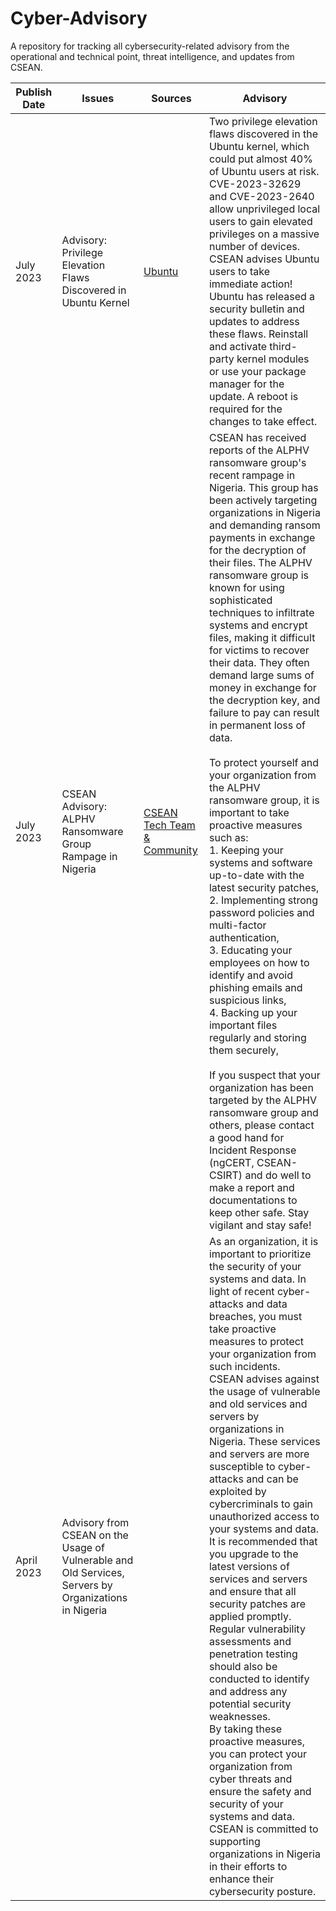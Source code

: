 # Cyber-Advisory
A repository for tracking all cybersecurity-related advisory from the operational and technical point, threat intelligence, and updates from CSEAN.

| Publish Date | Issues | Sources |  Advisory 
|--- | --- | --- | --- 
| July 2023 | Advisory: Privilege Elevation Flaws Discovered in Ubuntu Kernel | [Ubuntu](https://ubuntu.com/security/notices/USN-6250-1)| Two privilege elevation flaws discovered in the Ubuntu kernel, which could put almost 40% of Ubuntu users at risk. CVE-2023-32629 and CVE-2023-2640 allow unprivileged local users to gain elevated privileges on a massive number of devices.<be><br>CSEAN advises Ubuntu users to take immediate action! Ubuntu has released a security bulletin and updates to address these flaws. Reinstall and activate third-party kernel modules or use your package manager for the update. A reboot is required for the changes to take effect.|
| July 2023 | CSEAN Advisory: ALPHV Ransomware Group Rampage in Nigeria | [CSEAN Tech Team & Community]() | CSEAN has received reports of the ALPHV ransomware group's recent rampage in Nigeria. This group has been actively targeting organizations in Nigeria and demanding ransom payments in exchange for the decryption of their files. The ALPHV ransomware group is known for using sophisticated techniques to infiltrate systems and encrypt files, making it difficult for victims to recover their data. They often demand large sums of money in exchange for the decryption key, and failure to pay can result in permanent loss of data.<br><br>To protect yourself and your organization from the ALPHV ransomware group, it is important to take proactive measures such as: <br> 1. Keeping your systems and software up-to-date with the latest security patches, <br> 2. Implementing strong password policies and multi-factor authentication, <br> 3. Educating your employees on how to identify and avoid phishing emails and suspicious links, <br> 4. Backing up your important files regularly and storing them securely, <br><br>If you suspect that your organization has been targeted by the ALPHV ransomware group and others, please contact a good hand for Incident Response (ngCERT, CSEAN-CSIRT) and do well to make a report and documentations to keep other safe. Stay vigilant and stay safe! 
|April 2023 | Advisory from CSEAN on the Usage of Vulnerable and Old Services, Servers by Organizations in Nigeria |  | As an organization, it is important to prioritize the security of your systems and data. In light of recent cyber-attacks and data breaches, you must take proactive measures to protect your organization from such incidents.<br>CSEAN advises against the usage of vulnerable and old services and servers by organizations in Nigeria. These services and servers are more susceptible to cyber-attacks and can be exploited by cybercriminals to gain unauthorized access to your systems and data. <br>It is recommended that you upgrade to the latest versions of services and servers and ensure that all security patches are applied promptly. Regular vulnerability assessments and penetration testing should also be conducted to identify and address any potential security weaknesses.<br>By taking these proactive measures, you can protect your organization from cyber threats and ensure the safety and security of your systems and data. CSEAN is committed to supporting organizations in Nigeria in their efforts to enhance their cybersecurity posture.
